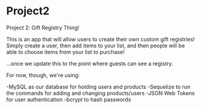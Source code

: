# Project2
Project 2: Gift Registry Thing!

This is an app that will allow users to create their own custom gift registries! Simply create a user, then add items to your list, and then people will be able to choose items from your list to purchase!

...once we update this to the point where guests can see a registry.

For now, though, we're using:

-MySQL as our database for holding users and products
-Sequelize to run the commands for adding and changing products/users
-JSON Web Tokens for user authentication
-bcrypt to hash passwords
